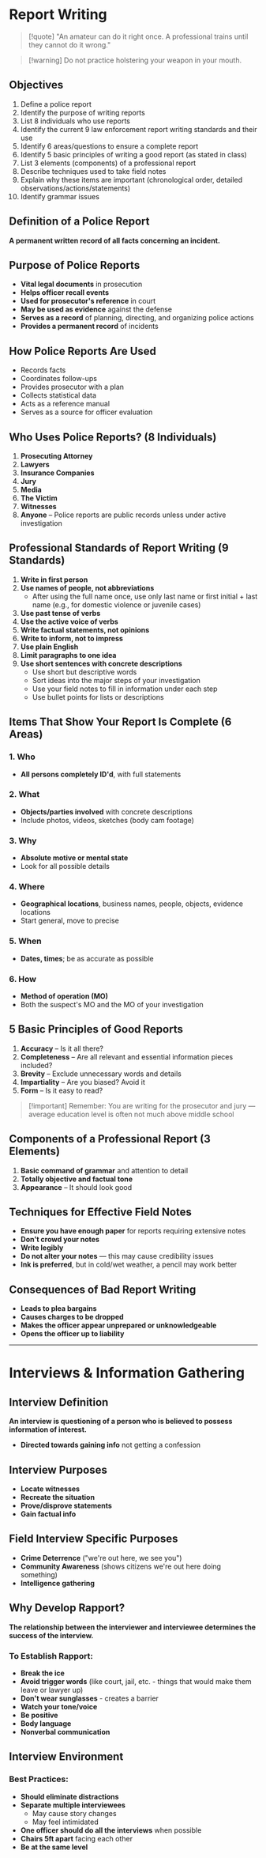 # Report Writing

> [!quote] "An amateur can do it right once. A professional trains until they cannot do it wrong."

> [!warning] Do not practice holstering your weapon in your mouth.

## Objectives

1. Define a police report
2. Identify the purpose of writing reports
3. List 8 individuals who use reports
4. Identify the current 9 law enforcement report writing standards and their use
5. Identify 6 areas/questions to ensure a complete report
6. Identify 5 basic principles of writing a good report (as stated in class)
7. List 3 elements (components) of a professional report
8. Describe techniques used to take field notes
9. Explain why these items are important (chronological order, detailed observations/actions/statements)
10. Identify grammar issues

## Definition of a Police Report

**A permanent written record of all facts concerning an incident.**

## Purpose of Police Reports

- **Vital legal documents** in prosecution
- **Helps officer recall events**
- **Used for prosecutor's reference** in court
- **May be used as evidence** against the defense
- **Serves as a record** of planning, directing, and organizing police actions
- **Provides a permanent record** of incidents

## How Police Reports Are Used

- Records facts
- Coordinates follow-ups
- Provides prosecutor with a plan
- Collects statistical data
- Acts as a reference manual
- Serves as a source for officer evaluation

## Who Uses Police Reports? (8 Individuals)

1. **Prosecuting Attorney**
2. **Lawyers**
3. **Insurance Companies**
4. **Jury**
5. **Media**
6. **The Victim**
7. **Witnesses**
8. **Anyone** – Police reports are public records unless under active investigation

## Professional Standards of Report Writing (9 Standards)

1. **Write in first person**
2. **Use names of people, not abbreviations**
   - After using the full name once, use only last name or first initial + last name (e.g., for domestic violence or juvenile cases)
3. **Use past tense of verbs**
4. **Use the active voice of verbs**
5. **Write factual statements, not opinions**
6. **Write to inform, not to impress**
7. **Use plain English**
8. **Limit paragraphs to one idea**
9. **Use short sentences with concrete descriptions**
   - Use short but descriptive words
   - Sort ideas into the major steps of your investigation
   - Use your field notes to fill in information under each step
   - Use bullet points for lists or descriptions

## Items That Show Your Report Is Complete (6 Areas)

### 1. Who
- **All persons completely ID'd**, with full statements

### 2. What
- **Objects/parties involved** with concrete descriptions
- Include photos, videos, sketches (body cam footage)

### 3. Why
- **Absolute motive or mental state**
- Look for all possible details

### 4. Where
- **Geographical locations**, business names, people, objects, evidence locations
- Start general, move to precise

### 5. When
- **Dates, times**; be as accurate as possible

### 6. How
- **Method of operation (MO)**
- Both the suspect's MO and the MO of your investigation

## 5 Basic Principles of Good Reports

1. **Accuracy** – Is it all there?
2. **Completeness** – Are all relevant and essential information pieces included?
3. **Brevity** – Exclude unnecessary words and details
4. **Impartiality** – Are you biased? Avoid it
5. **Form** – Is it easy to read?

> [!important] Remember: You are writing for the prosecutor and jury — average education level is often not much above middle school

## Components of a Professional Report (3 Elements)

1. **Basic command of grammar** and attention to detail
2. **Totally objective and factual tone**
3. **Appearance** – It should look good

## Techniques for Effective Field Notes

- **Ensure you have enough paper** for reports requiring extensive notes
- **Don't crowd your notes**
- **Write legibly**
- **Do not alter your notes** — this may cause credibility issues
- **Ink is preferred**, but in cold/wet weather, a pencil may work better

## Consequences of Bad Report Writing

- **Leads to plea bargains**
- **Causes charges to be dropped**
- **Makes the officer appear unprepared or unknowledgeable**
- **Opens the officer up to liability**

---

# Interviews & Information Gathering

## Interview Definition

**An interview is questioning of a person who is believed to possess information of interest.**

- **Directed towards gaining info** not getting a confession

## Interview Purposes

- **Locate witnesses**
- **Recreate the situation**
- **Prove/disprove statements**
- **Gain factual info**

## Field Interview Specific Purposes

- **Crime Deterrence** ("we're out here, we see you")
- **Community Awareness** (shows citizens we're out here doing something)
- **Intelligence gathering**

## Why Develop Rapport?

**The relationship between the interviewer and interviewee determines the success of the interview.**

### To Establish Rapport:

- **Break the ice**
- **Avoid trigger words** (like court, jail, etc. - things that would make them leave or lawyer up)
- **Don't wear sunglasses** - creates a barrier
- **Watch your tone/voice**
- **Be positive**
- **Body language**
- **Nonverbal communication**

## Interview Environment

### Best Practices:
- **Should eliminate distractions**
- **Separate multiple interviewees**
  - May cause story changes
  - May feel intimidated
- **One officer should do all the interviews** when possible
- **Chairs 5ft apart** facing each other
- **Be at the same level**
